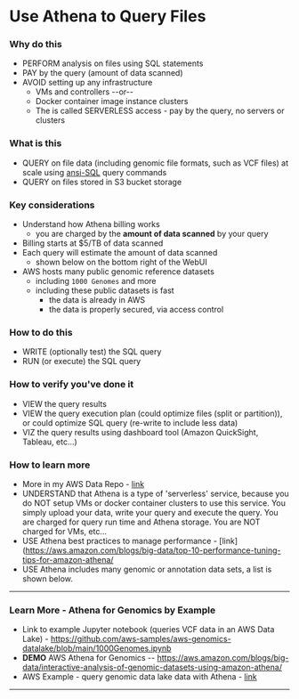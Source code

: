# Use Athena to Query Files

### Why do this
 - PERFORM analysis on files using SQL statements
 - PAY by the query (amount of data scanned)
 - AVOID setting up any infrastructure 
    - VMs and controllers --or-- 
    - Docker container image instance clusters
    - The is called SERVERLESS access - pay by the query, no servers or clusters

### What is this
 - QUERY on file data (including genomic file formats, such as VCF files) at scale using [ansi-SQL](https://en.wikipedia.org/wiki/SQL) query commands
 - QUERY on files stored in S3 bucket storage 

### Key considerations
 - Understand how Athena billing works 
    - you are charged by the **amount of data scanned** by your query
 - Billing starts at $5/TB of data scanned
 - Each query will estimate the amount of data scanned 
    - shown below on the bottom right of the WebUI
 - AWS hosts many public genomic reference datasets
   - including `1000 Genomes` and more
   - including these public datasets is fast
      - the data is already in AWS
      - the data is properly secured, via access control 

### How to do this
- WRITE (optionally test) the SQL query
- RUN (or execute) the SQL query

### How to verify you've done it
- VIEW the query results
- VIEW the query execution plan (could optimize files (split or partition)), or could optimize SQL query (re-write to include less data)
- VIZ the query results using dashboard tool (Amazon QuickSight, Tableau, etc...)


### How to learn more
- More in my AWS Data Repo - [link](https://github.com/lynnlangit/Hello-AWS-Data-Services/tree/master/4_data_lake/2_Athena)
- UNDERSTAND that Athena is a type of 'serverless' service, because you do NOT setup VMs or docker container clusters to use this service.  You simply upload your data, write your query and execute the query.  You are charged for query run time and Athena storage.  You are NOT charged for VMs, etc...
 - USE Athena best practices to manage performance - [link](https://aws.amazon.com/blogs/big-data/top-10-performance-tuning-tips-for-amazon-athena/
 - USE Athena includes many genomic or annotation data sets, a list is shown below. 

---


### Learn More - Athena for Genomics by Example

 - Link to example Jupyter notebook (queries VCF data in an AWS Data Lake) - https://github.com/aws-samples/aws-genomics-datalake/blob/main/1000Genomes.ipynb
 - **DEMO** AWS Athena for Genomics -- https://aws.amazon.com/blogs/big-data/interactive-analysis-of-genomic-datasets-using-amazon-athena/
 - AWS Example - query genomic data lake data with Athena - [link](https://aws.amazon.com/blogs/industries/perform-interactive-queries-on-your-genomics-data-using-amazon-athena-or-amazon-redshift/)


  
---
